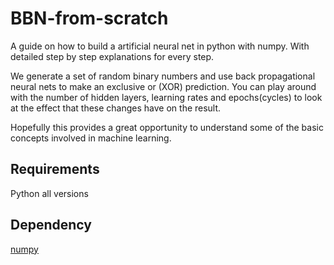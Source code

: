 # BBN-from-scratch
A guide on how to build a artificial neural net in python with numpy.
With detailed step by step explanations for every step.

We generate a set of random binary numbers and use back propagational neural nets to make an exclusive or (XOR) prediction.
You can play around with the number of hidden layers, learning rates  and epochs(cycles) to look at the effect that these changes have on the result.

Hopefully this provides a great opportunity to understand some of the basic concepts involved in machine learning.

## Requirements
Python all versions

## Dependency
[numpy](https://www.scipy.org/scipylib/download.html "How to install numpy")
